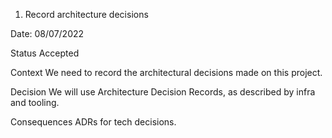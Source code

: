 
1. Record architecture decisions

Date: 08/07/2022

Status
Accepted

Context
We need to record the architectural decisions made on this project.

Decision
We will use Architecture Decision Records, as described by infra and tooling.

Consequences
ADRs for tech decisions.